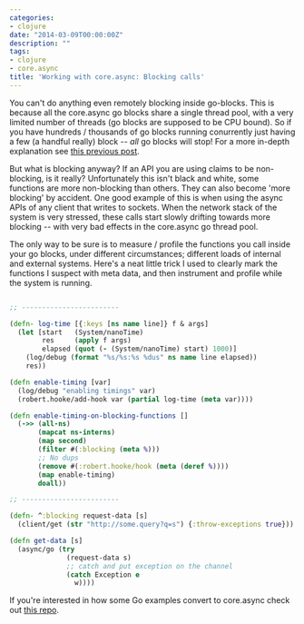 ```yaml
---
categories:
- clojure
date: "2014-03-09T00:00:00Z"
description: ""
tags:
- clojure
- core.async
title: 'Working with core.async: Blocking calls'
---
```

You can't do anything even remotely blocking inside go-blocks. This is because all the core.async go blocks share a single thread pool, with a very limited number of threads (go blocks are supposed to be CPU bound). So if you have hundreds / thousands of go blocks running conurrently just having a few (a handful really) block -- *all* go blocks will stop! For a more in-depth explanation see [this previous post](http://martintrojer.github.io/clojure/2013/07/07/coreasync-and-blocking-io/).

<!--more-->

But what is blocking anyway? If an API you are using claims to be non-blocking, is it really? Unfortunately this isn't black and white, some functions are more non-blocking than others. They can also become 'more blocking' by accident. One good example of this is when using the async APIs of any client that writes to sockets. When the network stack of the system is very stressed, these calls start slowly drifting towards more blocking -- with very bad effects in the core.async go thread pool.

The only way to be sure is to measure / profile the functions you call inside your go blocks, under different circumstances; different loads of internal and external systems. Here's a neat little trick I used to clearly mark the functions I suspect with meta data, and then instrument and profile while the system is running.

```clojure

;; ------------------------

(defn- log-time [{:keys [ns name line]} f & args]
  (let [start   (System/nanoTime)
        res     (apply f args)
        elapsed (quot (- (System/nanoTime) start) 1000)]
    (log/debug (format "%s/%s:%s %dus" ns name line elapsed))
    res))

(defn enable-timing [var]
  (log/debug "enabling timings" var)
  (robert.hooke/add-hook var (partial log-time (meta var))))

(defn enable-timing-on-blocking-functions []
  (->> (all-ns)
       (mapcat ns-interns)
       (map second)
       (filter #(:blocking (meta %)))
       ;; No dups
       (remove #(:robert.hooke/hook (meta (deref %))))
       (map enable-timing)
       doall))

;; ------------------------

(defn- ^:blocking request-data [s]
  (client/get (str "http://some.query?q=s") {:throw-exceptions true}))

(defn get-data [s]
  (async/go (try
              (request-data s)
              ;; catch and put exception on the channel
              (catch Exception e
                w))))
```

If you're interested in how some Go examples convert to core.async check out [this repo](https://github.com/martintrojer/go-tutorials-core-async).
